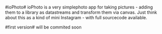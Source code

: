 #ioPhoto#
ioPhoto is a very simplephoto app for taking pictures - adding them to a library as datastreams and transform them via canvas. 
Just think about this as a kind of mini Instagram - with full sourcecode available.

#first version#
will be commited soon